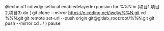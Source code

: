 @echo off
cd wdjy
setlocal enabledelayedexpansion
for  %%N in (项目1,项目2,项目3) do (
git clone --mirror https://e.coding.net/iwdjy/%%N.git
cd %%N.git
git remote set-url --push origin git@gitlab_root:root/%%N.git
git push --mirror
cd ../
)
pause
